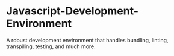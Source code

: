 # Javascript-Development-Environment
A robust development environment that handles bundling, linting, transpiling, testing, and much more.
